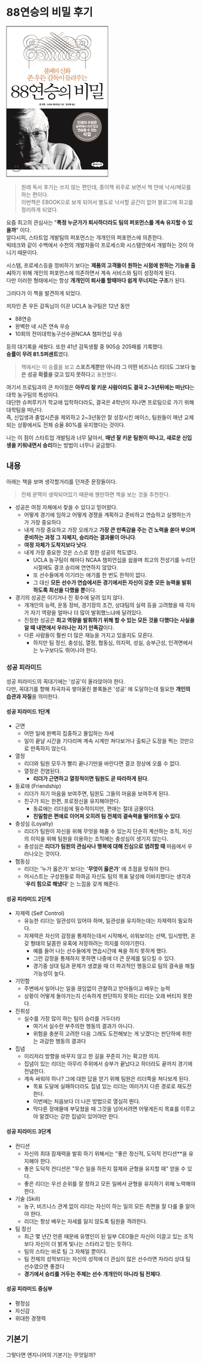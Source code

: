 # 88연승의 비밀 후기

![intro](./images/intro.jpeg)

> 원래 독서 후기는 쓰지 않는 편인데, 종이책 위주로 보면서 책 안에 낙서/메모를 하는 편이다.  
> 이번책은 EBOOK으로 보게 되어서 별도로 낙서할 공간이 없어 블로그에 회고를 정리하게 되었다.
 
요즘 최고의 관심사는 "**특정 누군가가 퇴사하더라도 팀의 퍼포먼스를 계속 유지할 수 있을까**" 이다.  
알다시피, 스타트업 개발팀의 퍼포먼스는 개개인의 퍼포먼스에 의존한다.  
빅테크와 같이 수백에서 수천의 개발자들이 프로세스와 시스템안에서 개발하는 것이 아니기 때문이다.  
  
시스템, 프로세스등을 정비하기 보다는 **제품의 고객들이 원하는 시점에 원하는 기능을 출시**하기 위해 개인의 퍼포먼스에 의존하면서 계속 서비스와 팀이 성장하게 된다.  
다만 이러한 형태에서는 항상 **개개인이 퇴사를 할때마다 쉽게 무너지는 구조**가 된다.  

그러다가 이 책을 발견하게 되었다.  
  
저자인 존 우든 감독님이 이끈 UCLA 농구팀은 12년 동안 

* 88연승 
* 완벽한 네 시즌 연속 우승 
* 10회의 전미대학농구선수권NCAA 챔피언십 우승

등의 대기록을 세웠다.
또한 41년 감독생활 중 905승 205패를 기록했다.  
**승률이 무려 81.5퍼센트**였다.

> 책에서는 이 승률을 보고 **스포츠계뿐만 아니라 그 어떤 비즈니스 리더도 그보다 높은 성공 확률을 갖고 있지 못하다**고 표현했다.

여기서 프로팀과의 큰 차이점은 **아무리 잘 키운 사람이라도 결국 2~3년뒤에는 떠난다**는 대학 농구팀의 특성이다.  
대단한 슈퍼루키가 학교에 입학하더라도, 결국은 4학년이 지나면 프로팀으로 가기 위해 대학팀을 떠난다.  
즉, 신입생과 졸업시즌을 제외하고 2~3년동안 잘 성장시킨 에이스, 팀원들이 매년 교체되는 상황에서도 전체 승율 80%를 유지했다는 것이다.  
  
나는 이 점이 스타트업 개발팀과 너무 닮아서, **매년 잘 키운 팀원이 떠나고, 새로운 신입생을 키워내면서 승리**하는 방법이 너무나 궁금했다.  

## 내용

아래는 책을 보며 생각할거리를 던져준 문장들이다.  

> 전체 문맥이 생략되어있기 때문에 웬만하면 책을 보는 것을 추천한다.

* 성공은 여정 자체에서 찾을 수 있다고 믿어왔다.
  * 어떻게 경기에 임하고 어떻게 경쟁을 계획하고 준비하고 연습하고 실행하는가가 가장 중요하다
  * 내게 가장 중요하고 가장 오래가고 **가장 큰 만족감을 주는 건 노력을 쏟아 부으며 준비하는 과정 그 자체지, 승리라는 결과물이 아니다**.
  * **여정 자체가 도착지보다 낫다**.
  * 내게 가장 중요한 것은 스스로 정한 성공의 척도였다.
    * UCLA 농구팀이 해마다 NCAA 챔피언십을 쉽쓸며 최고의 전성기를 누리던 시절에도 결코 승리에 연연하지 않았다.
    * 또 선수들에게 이기라는 애기를 한 번도 한적이 없다.
    * 그 대신 **모든 선수가 연습에서든 경기에서든 자신이 갖춘 모든 능력을 발휘하도록 최선을 다했을 뿐**이다.
* 경기의 성공은 이기거나 진 횟수에 달려 있지 않다.
  * 개개인의 능력, 운동 장비, 경기장의 조건, 상대팀의 실력 등을 고려했을 때 각자가 자기 역량을 얼마나 더 많이 발휘했느냐에 달려있다.
  * 진정한 성공은 **최고 역량을 발휘하기 위해 할 수 있는 모든 것을 다했다는 사실을 알 때 내면에서 우러나는 자기 만족감**이다.
  * 다른 사람들이 훨씬 더 많은 재능을 가지고 있을지도 모른다.
    * 하지만 팀 정신, 충성심, 열정, 협동심, 의지력, 성실, 승부근성, 인격면에서는 누구보다도 뛰어나야 한다.

### 성공 피라미드

성공 피라미드의 꼭대기에는 '성공'이 올라앉아야 한다.  
다만, 꼭대기를 향해 차곡차곡 쌓아올린 블록들은 '성공' 에 도달하는데 필요한 **개인의 습관과 자질**을 의미한다.

#### 성공 피라미드 1단계

* 근면
  * 어떤 일에 완벽히 집중하고 몰입하는 자세
  * 일이 끝날 시간을 기다리며 계속 시계만 쳐다보거나 출퇴근 도장을 찍는 것만으로 만족하지 않는다.
* 열정
  * 리더와 팀원 모두가 빨리 끝나기만을 바란다면 결코 정상에 오를 수 없다.
  * 열정은 전염된다.
    * **리더가 근면하고 열정적이면 팀원도 곧 따라하게 된다**.
* 동료애 (Friendship)
  * 리더가 자기 마음을 보여주면, 팀원도 그들의 마음을 보여주게 된다.
  * 친구가 되는 한편, 프로정신을 유지해야한다.
    * 동료애는 리더쉽에 필수적이지만, 편애는 절대 금물이다.
    * **친밀함은 편애로 이어져 오히려 팀 전체의 결속력을 떨어뜨릴 수 있다**.
* 충성심 (Loyalty)
  * 리더가 팀원이 자신을 위해 무엇을 해줄 수 있는지 단순히 계산하는 조직, 자신의 이익을 위해 팀원을 이용하는 조직에는 충성심이 생기지 않는다.
  * 충성심은 **리더가 팀원의 관심사나 행복에 대해 진심으로 염려할 때** 마음에서 우러나오는 것이다.
* 협동심
  * 리더는 '누가 옳은가' 보다는 '**무엇이 옳은가**' 에 초점을 맞춰야 한다.
  * 어시스트는 구성원들로 하여금 자신도 팀의 목표 달성에 이바지했다는 생각과 '**우리 힘으로 해냈다**' 는 느낌을 갖게 해준다.

#### 성공 피라미드 2단계

* 자제력 (Self Control)
  * 유능한 리더는 일관성이 있어야 하며, 일관성을 유지하는데는 자제력이 필요하다.
  * 자제력은 자신의 감정을 통제하는데서 시작해서, 쉬워보이는 선택, 임시방편, 온갖 형태의 달콤한 유혹에 저장하려는 의지를 이야기한다.
    * 예를 들어 나는 선수들에게 연습시간에 욕을 하지 못하게 했다.
    * 그런 감정을 통제하지 못하면 나중에 더 큰 문제를 일으킬 수 있다.
    * 경기중 상대 팀과 문제가 생겼을 때 더 파괴적인 행동으로 팀의 결속을 해칠 가능성이 높다.
* 기민함
  * 주변에서 일어나는 일을 끊임없이 관찰하고 받아들이고 배우는 능력
  * 상황이 어떻게 돌아가는지 신속하게 판단하지 못하는 리더는 오래 버티지 못한다.
* 진취성
  * 실수를 가장 많이 하는 팀이 승리를 거두더라
    * 여기서 실수란 부주의한 행동의 결과가 아니다.
    * 위험을 충분히 고려한 다음 그래도 도전해보는 게 낫겠다는 판단하에 취한는 과감한 행동의 결과다
* 집념
  * 이리저리 방향을 바꾸지 않고 한 길을 꾸준히 가는 확고한 의지.
  * 집념이 있는 리더는 아무리 주위에서 승부가 끝났다고 하더라도 끝까지 경기에 전념한다.
  * 계속 싸워야 하나? 그에 대한 답을 얻기 위해 팀원은 리더쪽을 쳐다보게 된다.
    * 목표 도달에 실패하더라도 집념 있는 리더는 여러가지 다른 경로로 재도전한다.
    * 이번에는 처음보다 더 나은 방법으로 열심히 뛴다.
    * 막다른 장애물에 부딪쳤을 때 그것을 넘어서려면 어떻게든지 목표를 이루고야 말겠다는 강한 집념이 있어야만 한다.

#### 성공 피라미드 3단계

* 컨디션
  * 자신의 최대 잠재력을 발휘 하기 위해서는 "좋은 정신적, 도덕적 컨디션**을 유지해야 한다.
  * 좋은 도덕적 컨디션은 "무슨 일을 하든지 절제와 균형을 유지할 때" 얻을 수 있다.
  * 좋은 리더는 우선 순위를 잘 정하고 모든 일에서 균형을 유지하기 위해 노력해야 한다.
* 기술 (Skill)
  * 농구, 비즈니스 관계 없이 리더는 자신이 하는 일의 모든 측면을 잘 다룰 줄 알아야 한다.
  * 리더는 항상 배우는 자세를 잃지 않도록 팀원을 격려한다.
* 팀 정신
  * 최근 몇 년간 언론 때문에 유명인이 된 일부 CEO들은 자신이 이끌고 있는 조직보다 자신이 더 밝게 빛나는 스타라고 믿는 듯하다.
  * 팀의 스타는 바로 팀 그 자체일 뿐이다.
  * 팀 전체의 성적보다는 자신의 성적에 더 관심이 많은 선수라면 차라리 상대 팀 선수였으면 좋겠다
  * **경기에서 승리를 거두는 주체는 선수 개개인이 아니라 팀 전체다**.

#### 성공 피라미드 중심부

* 평정심
* 자신감
* 위대한 경쟁력

## 기본기

그렇다면 엔지니어의 기본기는 무엇일까?  
